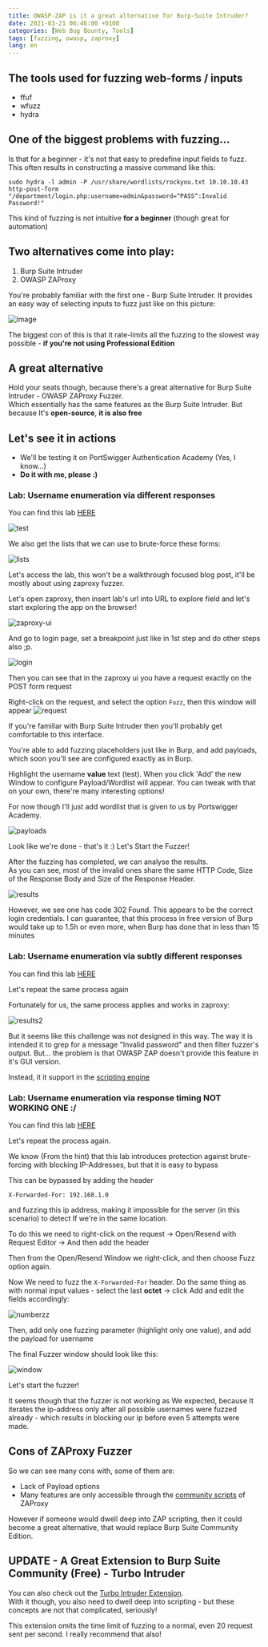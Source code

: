 ```yaml
---
title: OWASP-ZAP is it a great alternative for Burp-Suite Intruder?
date: 2021-03-21 06:46:00 +0100
categories: [Web Bug Bounty, Tools]
tags: [fuzzing, owasp, zaproxy]
lang: en
---
```


## The tools used for fuzzing web-forms / inputs
- ffuf
- wfuzz
- hydra

## One of the biggest problems with fuzzing...
Is that for a beginner - it's not that easy to predefine input fields to fuzz. This often results in constructing a massive command like this:  

```sudo hydra -l admin -P /usr/share/wordlists/rockyou.txt 10.10.10.43 http-post-form "/department/login.php:username=admin&password=^PASS^:Invalid Password!"```

This kind of fuzzing is not intuitive **for a beginner** (though great for automation)

## Two alternatives come into play:
1. Burp Suite Intruder
1. OWASP ZAProxy

You're probably familiar with the first one - Burp Suite Intruder. It provides an easy way of selecting inputs to fuzz just like on this picture:

![image](https://portswigger.net/burp/documentation/desktop/images/intruder-enumerating-positions-940.png)  

The biggest con of this is that it rate-limits all the fuzzing to the slowest way possible - **if you're not using Professional Edition**  

## A great alternative
Hold your seats though, because there's a great alternative for Burp Suite Intruder - OWASP ZAProxy Fuzzer.  
Which essentially has the same features as the Burp Suite Intruder. But because It's **open-source**, **it is also free**

## Let's see it in actions 
- We'll be testing it on PortSwigger Authentication Academy (Yes, I know...)
- **Do it with me, please :)**

### Lab: Username enumeration via different responses

You can find this lab [HERE](https://portswigger.net/web-security/authentication/password-based/lab-username-enumeration-via-different-responses)

![test](https://imgur.com/68MSbfB.jpg)

We also get the lists that we can use to brute-force these forms:

![lists](https://imgur.com/vFcOttN.jpg)

Let's access the lab, this won't be a walkthrough focused blog post, it'll be mostly about using zaproxy fuzzer. 


Let's open zaproxy, then insert lab's url into URL to explore field and let's start exploring the app on the browser!

![zaproxy-ui](https://imgur.com/DIdjAAH.jpg)

And go to login page, set a breakpoint just like in 1st step and do other steps also ;p.

![login](https://imgur.com/JBhp9uI.jpg)

Then you can see that in the zaproxy ui you have a request exactly on the POST form request  

Right-click on the request, and select the option ```Fuzz```, then this window will appear
![request](https://imgur.com/Y2rs8Uz.jpg)  

If you're familiar with Burp Suite Intruder then you'll probably get comfortable to this interface.  

You're able to add fuzzing placeholders just like in Burp, and add payloads, which soon you'll see are configured exactly as in Burp.  

Highlight the username **value** text (test). When you click 'Add' the new Window to configure Payload/Wordlist will appear. You can tweak with that on your own, there're many interesting options!  

For now though I'll just add wordlist that is given to us by Portswigger Academy.

![payloads](https://imgur.com/yz3wSFS.jpg)

Look like we're done - that's it :) Let's Start the Fuzzer!

After the fuzzing has completed, we can analyse the results.  
As you can see, most of the invalid ones share the same HTTP Code, Size of the Response Body and Size of the Response Header.  

![results](https://imgur.com/BvsjIWv.jpg)

However, we see one has code 302 Found. This appears to be the correct login credentials. I can guarantee, that this process in free version of Burp would take up to 1.5h or even more, when Burp has done that in less than 15 minutes

### Lab: Username enumeration via subtly different responses

You can find this lab [HERE](https://portswigger.net/web-security/authentication/password-based/lab-username-enumeration-via-subtly-different-responses)

Let's repeat the same process again

Fortunately for us, the same process applies and works in zaproxy:

![results2](https://imgur.com/qmMrOFW.jpg)

But it seems like this challenge was not designed in this way. The way it is intended it to grep for a message "Invalid password" and then filter fuzzer's output. But... the problem is that OWASP ZAP doesn't provide this feature in it's GUI version.

Instead, it it support in the [scripting engine](https://github.com/zaproxy/community-scripts/tree/master/httpfuzzerprocessor)




###  Lab: Username enumeration via response timing NOT WORKING ONE :/ 

You can find this lab [HERE](https://portswigger.net/web-security/authentication/password-based/lab-username-enumeration-via-response-timing)

Let's repeat the process again. 

We know (From the hint) that this lab introduces protection against brute-forcing with blocking IP-Addresses, but that it is easy to bypass

This can be bypassed by adding the header 

```X-Forwarded-For: 192.168.1.0```

and fuzzing this ip address, making it impossible for the server (in this scenario) to detect If we're in the same location.

To do this we need to right-click on the request -> Open/Resend with Request Editor -> And then add the header

Then from the Open/Resend Window we right-click, and then choose Fuzz option again.

Now We need to fuzz the ```X-Forwarded-For``` header. Do the same thing as with normal input values - select the last **octet** -> click Add and edit the fields accordingly:

![numberzz](https://imgur.com/o5Nfk4p.jpg)

Then, add only one fuzzing parameter (highlight only one value), and add the payload for username

The final Fuzzer window should look like this:

![window](https://imgur.com/TvfeSes.jpg)

Let's start the fuzzer! 

It seems though that the fuzzer is not working as We expected, because It iterates the ip-address only after all possible usernames were fuzzed already - which results in blocking our ip before even 5 attempts were made.


## Cons of ZAProxy Fuzzer
So we can see many cons with, some of them are:
- Lack of Payload options
- Many features are only accessible through the [community scripts](https://github.com/zaproxy/community-scripts) of ZAProxy

However if someone would dwell deep into ZAP scripting, then it could become a great alternative, that would replace Burp Suite Community Edition.

## UPDATE - A Great Extension to Burp Suite Community (Free) - Turbo Intruder

You can also check out the [Turbo Intruder Extension](https://portswigger.net/research/turbo-intruder-embracing-the-billion-request-attack).   
With it though, you also need to dwell deep into scripting - but these concepts are not that complicated, seriously!  

This extension omits the time limit of fuzzing to a normal, even 20 request sent per second. I really recommend that also!
